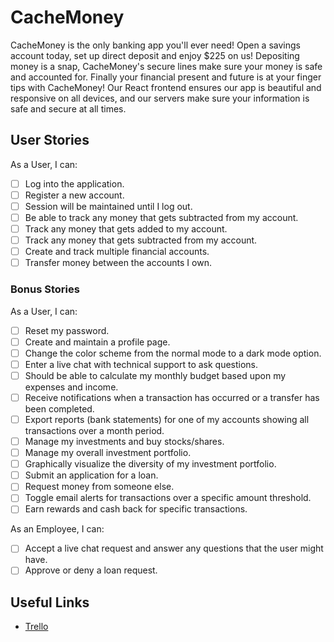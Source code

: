 # CacheMoney

CacheMoney is the only banking app you'll ever need! Open a savings account today, set up direct deposit and enjoy $225 on us! Depositing money is a snap, CacheMoney's secure lines make sure your money is safe and accounted for. Finally your financial present and future is at your finger tips with CacheMoney! Our React frontend ensures our app is beautiful and responsive on all devices, and our servers make sure your information is safe and secure at all times.

## User Stories
As a User, I can:
 - [ ] Log into the application.
 - [ ] Register a new account.
 - [ ] Session will be maintained until I log out.
 - [ ] Be able to track any money that gets subtracted from my account.
 - [ ] Track any money that gets added to my account.
 - [ ] Track any money that gets subtracted from my account.
 - [ ] Create and track multiple financial accounts.
 - [ ] Transfer money between the accounts I own.

### Bonus Stories
As a User, I can:
 - [ ] Reset my password.
 - [ ] Create and maintain a profile page.
 - [ ] Change the color scheme from the normal mode to a dark mode option.
 - [ ] Enter a live chat with technical support to ask questions.
 - [ ] Should be able to calculate my monthly budget based upon my expenses and income.
 - [ ] Receive notifications when a transaction has occurred or a transfer has been completed.
 - [ ] Export reports (bank statements) for one of my accounts showing all transactions over a month period.
 - [ ] Manage my investments and buy stocks/shares.
 - [ ] Manage my overall investment portfolio.
 - [ ] Graphically visualize the diversity of my investment portfolio.
 - [ ] Submit an application for a loan.
 - [ ] Request money from someone else.
 - [ ] Toggle email alerts for transactions over a specific amount threshold.
 - [ ] Earn rewards and cash back for specific transactions.

As an Employee, I can:
 - [ ] Accept a live chat request and answer any questions that the user might have.
 - [ ] Approve or deny a loan request.

## Useful Links
 - [Trello](https://trello.com/b/FXRz77y0/kyle-plummer-cachemoney-1260)
